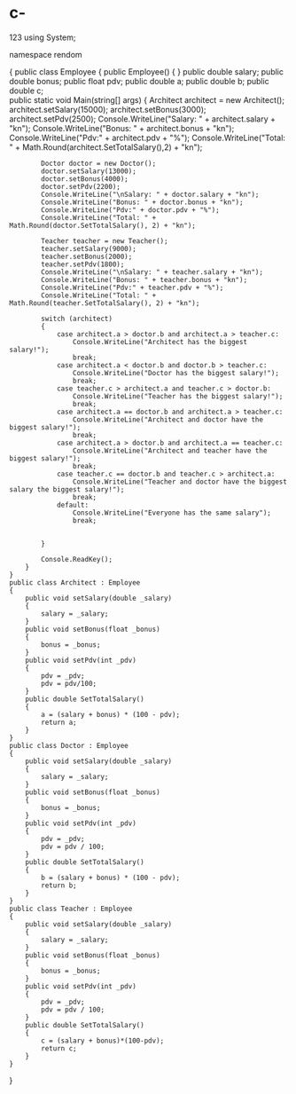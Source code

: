 # c-
123
using System;

namespace rendom

{
    public class Employee
    {
        public Employee()
        { }
        public double salary;
        public double bonus;
        public float pdv;
        public double a;
        public double b;
        public double c;    
        public static void Main(string[] args)
        {
            Architect architect = new Architect();
            architect.setSalary(15000);
            architect.setBonus(3000);
            architect.setPdv(2500);
            Console.WriteLine("Salary: " + architect.salary + "kn");
            Console.WriteLine("Bonus: " + architect.bonus + "kn");
            Console.WriteLine("Pdv:" + architect.pdv + "%");
            Console.WriteLine("Total: " + Math.Round(architect.SetTotalSalary(),2) + "kn");

            Doctor doctor = new Doctor();
            doctor.setSalary(13000);
            doctor.setBonus(4000);
            doctor.setPdv(2200);
            Console.WriteLine("\nSalary: " + doctor.salary + "kn");
            Console.WriteLine("Bonus: " + doctor.bonus + "kn");
            Console.WriteLine("Pdv:" + doctor.pdv + "%");
            Console.WriteLine("Total: " + Math.Round(doctor.SetTotalSalary(), 2) + "kn");

            Teacher teacher = new Teacher();
            teacher.setSalary(9000);
            teacher.setBonus(2000);
            teacher.setPdv(1800);
            Console.WriteLine("\nSalary: " + teacher.salary + "kn");
            Console.WriteLine("Bonus: " + teacher.bonus + "kn");
            Console.WriteLine("Pdv:" + teacher.pdv + "%");
            Console.WriteLine("Total: " + Math.Round(teacher.SetTotalSalary(), 2) + "kn");

            switch (architect) 
            {
                case architect.a > doctor.b and architect.a > teacher.c:
                    Console.WriteLine("Architect has the biggest salary!");
                    break;
                case architect.a < doctor.b and doctor.b > teacher.c:
                    Console.WriteLine("Doctor has the biggest salary!");
                    break;
                case teacher.c > architect.a and teacher.c > doctor.b:
                    Console.WriteLine("Teacher has the biggest salary!");
                    break;
                case architect.a == doctor.b and architect.a > teacher.c:
                    Console.WriteLine("Architect and doctor have the biggest salary!");
                    break;
                case architect.a > doctor.b and architect.a == teacher.c:
                    Console.WriteLine("Architect and teacher have the biggest salary!");
                    break;
                case teacher.c == doctor.b and teacher.c > architect.a:
                    Console.WriteLine("Teacher and doctor have the biggest salary the biggest salary!");
                    break;
                default:
                    Console.WriteLine("Everyone has the same salary");
                    break;


            }
            
            Console.ReadKey();
        }
    }
    public class Architect : Employee
    {
        public void setSalary(double _salary)
        {
            salary = _salary;
        }
        public void setBonus(float _bonus)
        {
            bonus = _bonus;
        }
        public void setPdv(int _pdv)
        {
            pdv = _pdv;
            pdv = pdv/100;
        }
        public double SetTotalSalary()
        {
            a = (salary + bonus) * (100 - pdv);
            return a;
        }
    }
    public class Doctor : Employee
    {
        public void setSalary(double _salary)
        {
            salary = _salary;
        }
        public void setBonus(float _bonus)
        {
            bonus = _bonus;
        }
        public void setPdv(int _pdv)
        {
            pdv = _pdv;
            pdv = pdv / 100;
        }
        public double SetTotalSalary()
        {
            b = (salary + bonus) * (100 - pdv);
            return b;
        }
    }
    public class Teacher : Employee
    {
        public void setSalary(double _salary)
        {
            salary = _salary;
        }
        public void setBonus(float _bonus)
        {
            bonus = _bonus;
        }
        public void setPdv(int _pdv)
        {
            pdv = _pdv;
            pdv = pdv / 100;
        }
        public double SetTotalSalary()
        {
            c = (salary + bonus)*(100-pdv);
            return c;
        }
    }
}
